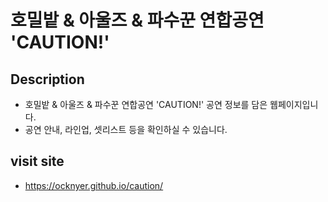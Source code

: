 # 호밀밭 & 아울즈 & 파수꾼 연합공연 'CAUTION!'

## Description

- 호밀밭 & 아울즈 & 파수꾼 연합공연 'CAUTION!' 공연 정보를 담은 웹페이지입니다.
- 공연 안내, 라인업, 셋리스트 등을 확인하실 수 있습니다.

## visit site

- https://ocknyer.github.io/caution/
